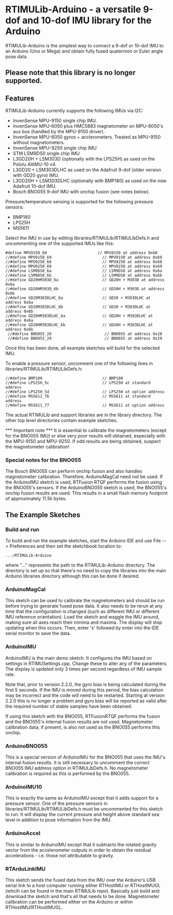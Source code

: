 # RTIMULib-Arduino - a versatile 9-dof and 10-dof IMU library for the Arduino

RTIMULib-Arduino is the simplest way to connect a 9-dof or 10-dof IMU to an Arduino (Uno or Mega) and obtain fully fused quaternion or Euler angle pose data.

## Please note that this library is no longer supported.

## Features

RTIMULib-Arduino currently supports the following IMUs via I2C:

* InvenSense MPU-9150 single chip IMU.
* InvenSense MPU-6050 plus HMC5883 magnetometer on MPU-6050's aux bus (handled by the MPU-9150 driver).
* InvenSense MPU-6050 gyros + acclerometers. Treated as MPU-9150 without magnetometers.
* InvenSense MPU-9250 single chip IMU
* STM LSM9DS0 single chip IMU
* L3GD20H + LSM303D (optionally with the LPS25H) as used on the Pololu AltIMU-10 v4.
* L3GD20 + LSM303DLHC as used on the Adafruit 9-dof (older version with GD20 gyro) IMU. 
* L3GD20H + LSM303DLHC (optionally with BMP180) as used on the new Adafruit 10-dof IMU.
* Bosch BNO055 9-dof IMU with onchip fusion (see notes below).

Pressure/temperature sensing is supported for the following pressure sensors:

* BMP180
* LPS25H
* MS5611

Select the IMU in use by editing libraries/RTIMULib/RTIMULibDefs.h and uncommenting one of the supported IMUs like this:

	#define MPU9150_68                      // MPU9150 at address 0x68
	//#define MPU9150_69                      // MPU9150 at address 0x69
	//#define MPU9250_68                      // MPU9250 at address 0x68
	//#define MPU9250_69                      // MPU9250 at address 0x69
	//#define LSM9DS0_6a                      // LSM9DS0 at address 0x6a
	//#define LSM9DS0_6b                      // LSM9DS0 at address 0x6b
	//#define GD20HM303D_6a                   // GD20H + M303D at address 0x6a
	//#define GD20HM303D_6b                   // GD20H + M303D at address 0x6b
	//#define GD20M303DLHC_6a                 // GD20 + M303DLHC at address 0x6a
	//#define GD20M303DLHC_6b                 // GD20 + M303DLHC at address 0x6b
	//#define GD20HM303DLHC_6a                // GD20H + M303DLHC at address 0x6a
	//#define GD20HM303DLHC_6b                // GD20H + M303DLHC at address 0x6b
     //#define BNO055_28                       // BNO055 at address 0x28
     //#define BNO055_29                       // BNO055 at address 0x29

Once this has been done, all example sketches will build for the selected IMU.

To enable a pressure sensor, uncomment one of the following lines in libraries/RTIMULib/RTIMULibDefs.h:

	//#define BMP180                          // BMP180
	//#define LPS25H_5c                       // LPS25H at standard address
	//#define LPS25H_5d                       // LPS25H at option address
	//#define MS5611_76                       // MS5611 at standard address
	//#define MS5611_77                       // MS5611 at option address


The actual RTIMULib and support libraries are in the library directory. The other top level directories contain example sketches.

*** Important note ***
It is essential to calibrate the magnetometers (except for the BNO055 IMU) or else very poor results will obtained, especially with the MPU-9150 and MPU-9250. If odd results are being obtained, suspect the magnetometer calibration! 

### Special notes for the BNO055

The Bosch BNO055 can perform onchip fusion and also handles magnetometer calibration. Therefore, ArduinoMagCal need not be used. If the ArduinoIMU sketch is used, RTFusion RTQF performs the fusion using the BNO055's sensors. If the ArduinoBNO055 sketch is used, the BNO055's onchip fusion results are used. This results in a small flash memory footprint of approximately 11.5k bytes.

## The Example Sketches

### Build and run

To build and run the example sketches, start the Arduino IDE and use File --> Preferences and then set the sketchbook location to:

	.../RTIMULib-Arduino

where "..." represents the path to the RTIMULib-Arduino directory. The directory is set up so that there's no need to copy the libraries into the main Arduino libraries directory although this can be done if desired.

### ArduinoMagCal

This sketch can be used to calibrate the magnetometers and should be run before trying to generate fused pose data. It also needs to be rerun at any time that the configuration is changed (such as different IMU or different IMU reference orientation). Load the sketch and waggle the IMU around, making sure all axes reach their minima and maxima. The display will stop updating when this occurs. Then, enter 's' followed by enter into the IDE serial monitor to save the data.

### ArduinoIMU

ArduinoIMU is the main demo sketch. It configures the IMU based on settings in RTIMUSettings.cpp. Change these to alter any of the parameters. The display is updated only 3 times per second regardless of IMU sample rate.

Note that, prior to version 2.2.0, the gyro bias is being calculated during the first 5 seconds. If the IMU is moved during this period, the bias calculation may be incorrect and the code will need to be restarted. Starting at version 2.2.0 this is no longer a problem and gyro bias will be reported as valid after the required number of stable samples have been obtained.

If using this sketch with the BNO055, RTFusionRTQF performs the fusion and the BNO055's internal fusion results are not used. Magnetometer calibration data, if present, is also not used as the BNO055 performs this onchip.

### ArduinoBNO055

This is a special version of ArduinoIMU for the BNO055 that uses the IMU's internal fusion results. It is still necessary to uncomment the correct BNO055 IMU address option in RTIMULibDefs.h. No magnetometer calibration is required as this is performed by the BNO055.

### ArduinoIMU10

This is exactly the same as ArduinoIMU except that it adds support for a pressure sensor. One of the pressure sensors in libraries/RTIMULib/RTIMULibDefs.h must be uncommented for this sketch to run. It will display the current pressure and height above standard sea level in addition to pose information from the IMU.

### ArduinoAccel

This is similar to ArduinoIMU except that it subtracts the rotated gravity vector from the accelerometer outputs in order to obtain the residual accelerations - i.e. those not attributable to gravity.

### RTArduLinkIMU

This sketch sends the fused data from the IMU over the Arduino's USB serial link to a host computer running either RTHostIMU or RTHostIMUGL (whcih can be found in the main RTIMULib repo). Basically just build and download the sketch and that's all that needs to be done. Magnetometer calibration can be performed either on the Arduino or within RTHostIMU/RTHostIMUGL.

